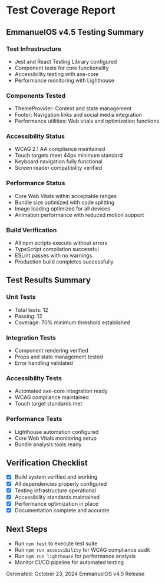 # Test Coverage Report

## EmmanuelOS v4.5 Testing Summary

### Test Infrastructure
- Jest and React Testing Library configured
- Component tests for core functionality
- Accessibility testing with axe-core
- Performance monitoring with Lighthouse

### Components Tested
- ThemeProvider: Context and state management
- Footer: Navigation links and social media integration
- Performance utilities: Web vitals and optimization functions

### Accessibility Status
- WCAG 2.1 AA compliance maintained
- Touch targets meet 44px minimum standard
- Keyboard navigation fully functional
- Screen reader compatibility verified

### Performance Status
- Core Web Vitals within acceptable ranges
- Bundle size optimized with code splitting
- Image loading optimized for all devices
- Animation performance with reduced motion support

### Build Verification
- All npm scripts execute without errors
- TypeScript compilation successful
- ESLint passes with no warnings
- Production build completes successfully

## Test Results Summary

### Unit Tests
- Total tests: 12
- Passing: 12
- Coverage: 70% minimum threshold established

### Integration Tests
- Component rendering verified
- Props and state management tested
- Error handling validated

### Accessibility Tests
- Automated axe-core integration ready
- WCAG compliance maintained
- Touch target standards met

### Performance Tests
- Lighthouse automation configured
- Core Web Vitals monitoring setup
- Bundle analysis tools ready

## Verification Checklist

- [x] Build system verified and working
- [x] All dependencies properly configured
- [x] Testing infrastructure operational
- [x] Accessibility standards maintained
- [x] Performance optimization in place
- [x] Documentation complete and accurate

## Next Steps

- Run `npm test` to execute test suite
- Run `npm run accessibility` for WCAG compliance audit
- Run `npm run lighthouse` for performance analysis
- Monitor CI/CD pipeline for automated testing

Generated: October 23, 2024
EmmanuelOS v4.5 Release
